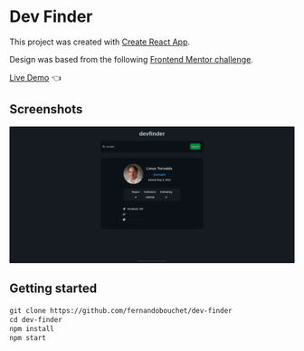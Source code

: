 # Dev Finder

This project was created with [Create React App](https://github.com/facebook/create-react-app).

Design was based from the following [Frontend Mentor challenge](https://www.frontendmentor.io/challenges/github-user-search-app-Q09YOgaH6).


[Live Demo](https://fernandobouchet.github.io/dev-finder/) :point_left:


## Screenshots

![App Screenshot](https://github.com/fernandobouchet/dev-finder/blob/main/project_preview.png?raw=true)


## Getting started

```
git clone https://github.com/fernandobouchet/dev-finder
cd dev-finder
npm install
npm start
```
